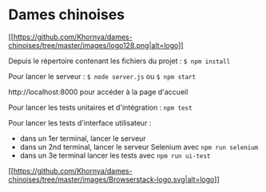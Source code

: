 # Dames chinoises

[[https://github.com/Khornya/dames-chinoises/tree/master/images/logo128.png|alt=logo]]

Depuis le répertoire contenant les fichiers du projet :
`$ npm install`

Pour lancer le serveur : `$ node server.js` ou `$ npm start`

http://localhost:8000 pour accéder à la page d'accueil

Pour lancer les tests unitaires et d'intégration :
`npm test`

Pour lancer les tests d'interface utilisateur :
- dans un 1er terminal, lancer le serveur
- dans un 2nd terminal, lancer le serveur Selenium avec `npm run selenium`
- dans un 3e terminal lancer les tests avec `npm run ui-test`

[[https://github.com/Khornya/dames-chinoises/tree/master/images/Browserstack-logo.svg|alt=logo]]
